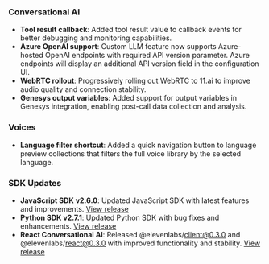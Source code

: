 ### Conversational AI

- **Tool result callback**: Added tool result value to callback events for better debugging and monitoring capabilities.
- **Azure OpenAI support**: Custom LLM feature now supports Azure-hosted OpenAI endpoints with required API version parameter. Azure endpoints will display an additional API version field in the configuration UI.
- **WebRTC rollout**: Progressively rolling out WebRTC to 11.ai to improve audio quality and connection stability.
- **Genesys output variables**: Added support for output variables in Genesys integration, enabling post-call data collection and analysis.

### Voices

- **Language filter shortcut**: Added a quick navigation button to language preview collections that filters the full voice library by the selected language.

### SDK Updates

- **JavaScript SDK v2.6.0**: Updated JavaScript SDK with latest features and improvements. [View release](https://github.com/elevenlabs/elevenlabs-js/releases/tag/v2.6.0)
- **Python SDK v2.7.1**: Updated Python SDK with bug fixes and enhancements. [View release](https://github.com/elevenlabs/elevenlabs-python/releases/tag/v2.7.1)
- **React Conversational AI**: Released @elevenlabs/client@0.3.0 and @elevenlabs/react@0.3.0 with improved functionality and stability. [View release](https://github.com/elevenlabs/elevenlabs-python/releases/tag/v2.7.1)